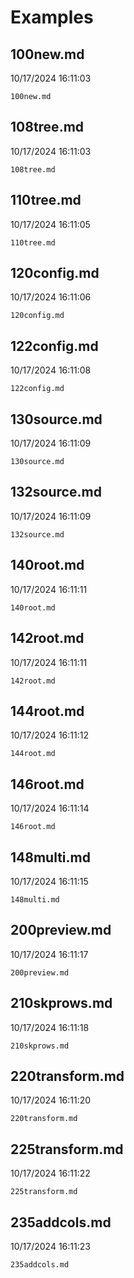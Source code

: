 # Examples

## 100new.md
10/17/2024 16:11:03

```{.include }
100new.md
```

## 108tree.md
10/17/2024 16:11:03

```{.include }
108tree.md
```

## 110tree.md
10/17/2024 16:11:05

```{.include }
110tree.md
```

## 120config.md
10/17/2024 16:11:06

```{.include }
120config.md
```

## 122config.md
10/17/2024 16:11:08

```{.include }
122config.md
```

## 130source.md
10/17/2024 16:11:09

```{.include }
130source.md
```

## 132source.md
10/17/2024 16:11:09

```{.include }
132source.md
```

## 140root.md
10/17/2024 16:11:11

```{.include }
140root.md
```

## 142root.md
10/17/2024 16:11:11

```{.include }
142root.md
```

## 144root.md
10/17/2024 16:11:12

```{.include }
144root.md
```

## 146root.md
10/17/2024 16:11:14

```{.include }
146root.md
```

## 148multi.md
10/17/2024 16:11:15

```{.include }
148multi.md
```

## 200preview.md
10/17/2024 16:11:17

```{.include }
200preview.md
```

## 210skprows.md
10/17/2024 16:11:18

```{.include }
210skprows.md
```

## 220transform.md
10/17/2024 16:11:20

```{.include }
220transform.md
```

## 225transform.md
10/17/2024 16:11:22

```{.include }
225transform.md
```

## 235addcols.md
10/17/2024 16:11:23

```{.include }
235addcols.md
```


